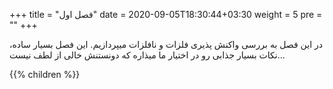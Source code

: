 +++
title = "فصل اول"
date = 2020-09-05T18:30:44+03:30
weight = 5
pre = "<i class='fa fa-graduation-cap graduation_cap' ></i>"
+++

در این فصل به بررسی واکنش پذیری فلزات و نافلزات میپردازیم. این فصل بسیار ساده، نکات بسیار جذابی رو در اختیار ما میذاره که دونستنش خالی از لطف نیست...


{{% children  %}}
